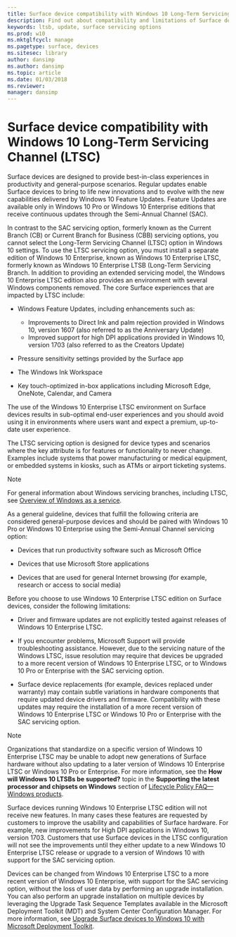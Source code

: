 ```yaml
---
title: Surface device compatibility with Windows 10 Long-Term Servicing Channel (Surface)
description: Find out about compatibility and limitations of Surface devices running Windows 10 Enterprise LTSB edition.
keywords: ltsb, update, surface servicing options
ms.prod: w10
ms.mktglfcycl: manage
ms.pagetype: surface, devices
ms.sitesec: library
author: dansimp
ms.author: dansimp
ms.topic: article
ms.date: 01/03/2018
ms.reviewer: 
manager: dansimp
---
```


# Surface device compatibility with Windows 10 Long-Term Servicing Channel (LTSC)

Surface devices are designed to provide best-in-class experiences in productivity and general-purpose scenarios. Regular updates enable Surface devices to bring to life new innovations and to evolve with the new capabilities delivered by Windows 10 Feature Updates. Feature Updates are available only in Windows 10 Pro or Windows 10 Enterprise editions that receive continuous updates through the Semi-Annual Channel (SAC).

In contrast to the SAC servicing option, formerly known as the Current Branch (CB) or Current Branch for Business (CBB) servicing options, you cannot select the Long-Term Servicing Channel (LTSC) option in Windows 10 settings. To use the LTSC servicing option, you must install a separate edition of Windows 10 Enterprise, known as Windows 10 Enterprise LTSC, formerly known as Windows 10 Enterprise LTSB (Long-Term Servicing Branch. In addition to providing an extended servicing model, the Windows 10 Enterprise LTSC edition also provides an environment with several Windows components removed. The core Surface experiences that are impacted by LTSC include:

* Windows Feature Updates, including enhancements such as:

  *  Improvements to Direct Ink and palm rejection provided in Windows 10, version 1607 (also referred to as the Anniversary Update)
  *  Improved support for high DPI applications provided in Windows 10, version 1703 (also referred to as the Creators Update)

* Pressure sensitivity settings provided by the Surface app

* The Windows Ink Workspace

* Key touch-optimized in-box applications including Microsoft Edge, OneNote, Calendar, and Camera

The use of the Windows 10 Enterprise LTSC environment on Surface devices results in sub-optimal end-user experiences and you should avoid using it in environments where users want and expect a premium, up-to-date user experience.

The LTSC servicing option is designed for device types and scenarios where the key attribute is for features or functionality to never change. Examples include systems that power manufacturing or medical equipment, or embedded systems in kiosks, such as ATMs or airport ticketing systems.

>[!NOTE]
>For general information about Windows servicing branches, including LTSC, see [Overview of Windows as a service](https://technet.microsoft.com/itpro/windows/update/waas-overview#long-term-servicing-branch).

As a general guideline, devices that fulfill the following criteria are considered general-purpose devices and should be paired with Windows 10 Pro or Windows 10 Enterprise using the Semi-Annual Channel servicing option:

* Devices that run productivity software such as Microsoft Office

* Devices that use Microsoft Store applications

* Devices that are used for general Internet browsing (for example, research or access to social media)

Before you choose to use Windows 10 Enterprise LTSC edition on Surface devices, consider the following limitations:

* Driver and firmware updates are not explicitly tested against releases of Windows 10 Enterprise LTSC.

* If you encounter problems, Microsoft Support will provide troubleshooting assistance. However, due to the servicing nature of the Windows LTSC, issue resolution may require that devices be upgraded to a more recent version of Windows 10 Enterprise LTSC, or to Windows 10 Pro or Enterprise with the SAC servicing option.

* Surface device replacements (for example, devices replaced under warranty) may contain subtle variations in hardware components that require updated device drivers and firmware. Compatibility with these updates may require the installation of a more recent version of Windows 10 Enterprise LTSC or Windows 10 Pro or Enterprise with the SAC servicing option.

>[!NOTE]
>Organizations that standardize on a specific version of Windows 10 Enterprise LTSC may be unable to adopt new generations of Surface hardware without also updating to a later version of Windows 10 Enterprise LTSC or Windows 10 Pro or Enterprise. For more information, see the **How will Windows 10 LTSBs be supported?** topic in the **Supporting the latest processor and chipsets on Windows** section of [Lifecycle Policy FAQ—Windows products](https://support.microsoft.com/help/18581/lifecycle-policy-faq-windows-products#b4).

Surface devices running Windows 10 Enterprise LTSC edition will not receive new features. In many cases these features are requested by customers to improve the usability and capabilities of Surface hardware. For example, new improvements for High DPI applications in Windows 10, version 1703. Customers that use Surface devices in the LTSC configuration will not see the improvements until they either update to a new Windows 10 Enterprise LTSC release or upgrade to a version of Windows 10 with support for the SAC servicing option.

Devices can be changed from Windows 10 Enterprise LTSC to a more recent version of Windows 10 Enterprise, with support for the SAC servicing option, without the loss of user data by performing an upgrade installation. You can also perform an upgrade installation on multiple devices by leveraging the Upgrade Task Sequence Templates available in the Microsoft Deployment Toolkit (MDT) and System Center Configuration Manager. For more information, see [Upgrade Surface devices to Windows 10 with Microsoft Deployment Toolkit](https://technet.microsoft.com/itpro/surface/upgrade-surface-devices-to-windows-10-with-mdt).
